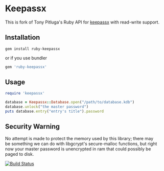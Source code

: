 # Keepassx

This is fork of Tony Pitluga's Ruby API for [keepassx](http://www.keepassx.org/) with read-write support.

## Installation

```
gem install ruby-keepassx
```
or if you use bundler

```ruby
gem 'ruby-keepassx'
```

## Usage

```ruby
require 'keepassx'

database = Keepassx::Database.open("/path/to/database.kdb")
database.unlock("the master password")
puts database.entry("entry's title").password
```

## Security Warning

No attempt is made to protect the memory used by this library; there may be something we can do with libgcrypt's secure-malloc functions, but right now your master password is unencrypted in ram that could possibly be paged to disk.


[![Build Status](https://travis-ci.org/tioteath/ruby-keepassx.svg?branch=master)](https://travis-ci.org/tioteath/ruby-keepassx)
